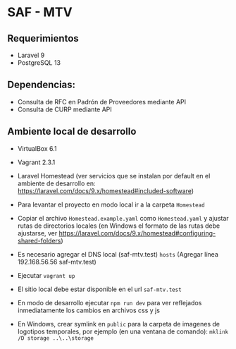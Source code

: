 # SAF - MTV

## Requerimientos

- Laravel 9
- PostgreSQL 13

## Dependencias:

- Consulta de RFC en Padrón de Proveedores mediante API 
- Consulta de CURP mediante API

## Ambiente local de desarrollo

- VirtualBox 6.1
- Vagrant 2.3.1
- Laravel Homestead (ver servicios que se instalan por default en el ambiente de desarrollo en: https://laravel.com/docs/9.x/homestead#included-software)
 
- Para levantar el proyecto en modo local ir a la carpeta `Homestead`
- Copiar el archivo `Homestead.example.yaml` como `Homestead.yaml` y ajustar rutas de directorios locales (en Windows el formato de las rutas debe ajustarse, ver https://laravel.com/docs/9.x/homestead#configuring-shared-folders)
- Es necesario agregar el DNS local (saf-mtv.test) `hosts` (Agregar línea 192.168.56.56	saf-mtv.test)
- Ejecutar `vagrant up`
- El sitio local debe estar disponible en el url `saf-mtv.test`

- En modo de desarrollo ejecutar `npm run dev` para ver reflejados inmediatamente los cambios en archivos css y js

- En Windows, crear symlink en `public` para la carpeta de imagenes de logotipos temporales, por ejemplo (en una ventana de comando): `mklink /D storage ..\..\storage`
